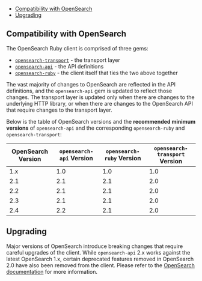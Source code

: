 - [Compatibility with OpenSearch](#compatibility-with-opensearch)
- [Upgrading](#upgrading)

## Compatibility with OpenSearch

The OpenSearch Ruby client is comprised of three gems:
- [`opensearch-transport`](https://rubygems.org/gems/opensearch-transport) - the transport layer
- [`opensearch-api`](https://rubygems.org/gems/opensearch-api) - the API definitions
- [`opensearch-ruby`](https://rubygems.org/gems/opensearch-ruby) - the client itself that ties the two above together

The vast majority of changes to OpenSearch are reflected in the API definitions, and the `opensearch-api` gem is updated to reflect those changes. The transport layer is updated only when there are changes to the underlying HTTP library, or when there are changes to the OpenSearch API that require changes to the transport layer. 

Below is the table of OpenSearch versions and the **recommended minimum versions** of `opensearch-api` and the corresponding `opensearch-ruby` and `opensearch-transport`:

| OpenSearch Version | `opensearch-api` Version | `opensearch-ruby` Version | `opensearch-transport` Version |
|--------------------|--------------------------|---------------------------|--------------------------------|
| 1.x                | 1.0                      | 1.0                       | 1.0                            |
| 2.1                | 2.1                      | 2.1                       | 2.0                            |
| 2.2                | 2.1                      | 2.1                       | 2.0                            |
| 2.3                | 2.1                      | 2.1                       | 2.0                            |
| 2.4                | 2.2                      | 2.1                       | 2.0                            |

## Upgrading

Major versions of OpenSearch introduce breaking changes that require careful upgrades of the client. While `opensearch-api` 2.x works against the latest OpenSearch 1.x, certain deprecated features removed in OpenSearch 2.0 have also been removed from the client. Please refer to the [OpenSearch documentation](https://opensearch.org/docs/latest/clients/index/) for more information.
